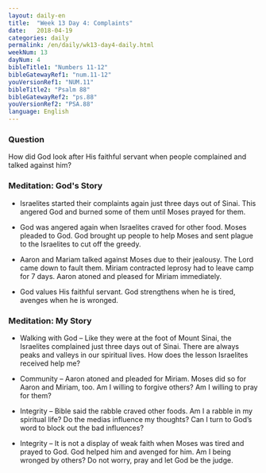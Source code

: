 ```yaml
---
layout: daily-en
title:  "Week 13 Day 4: Complaints"
date:   2018-04-19
categories: daily
permalink: /en/daily/wk13-day4-daily.html
weekNum: 13
dayNum: 4
bibleTitle1: "Numbers 11-12"
bibleGatewayRef1: "num.11-12"
youVersionRef1: "NUM.11"
bibleTitle2: "Psalm 88"
bibleGatewayRef2: "ps.88"
youVersionRef2: "PSA.88"
language: English
---
```


### Question
How did God look after His faithful servant when people complained and talked against him?

### Meditation: God's Story 
+ Israelites started their complaints again just three days out of Sinai. This angered God and
burned some of them until Moses prayed for them.

+ God was angered again when Israelites craved for other food. Moses pleaded to God. God
brought up people to help Moses and sent plague to the Israelites to cut off the greedy.

+ Aaron and Mariam talked against Moses due to their jealousy. The Lord came down to fault
them. Miriam contracted leprosy had to leave camp for 7 days. Aaron atoned and pleased for
Miriam immediately.

+ God values His faithful servant. God strengthens when he is tired, avenges when he is wronged.

### Meditation: My Story
+ Walking with God – Like they were at the foot of Mount Sinai, the Israelites complained just
three days out of Sinai. There are always peaks and valleys in our spiritual lives. How does the
lesson Israelites received help me?

+ Community – Aaron atoned and pleaded for Miriam. Moses did so for Aaron and Miriam, too.
Am I willing to forgive others? Am I willing to pray for them?

+ Integrity – Bible said the rabble craved other foods. Am I a rabble in my spiritual life? Do the
medias influence my thoughts? Can I turn to God’s word to block out the bad influences?

+ Integrity – It is not a display of weak faith when Moses was tired and prayed to God. God helped
him and avenged for him. Am I being wronged by others? Do not worry, pray and let God be the
judge.
